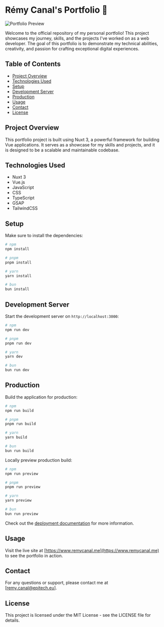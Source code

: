 # Rémy Canal's Portfolio 🚀

![Portfolio Preview](https://www.remycanal.me/img/metaImg.png)

Welcome to the official repository of my personal portfolio! This project showcases my journey, skills, and the projects I've worked on as a web developer. The goal of this portfolio is to demonstrate my technical abilities, creativity, and passion for crafting exceptional digital experiences.

## Table of Contents
- [Project Overview](#project-overview)
- [Technologies Used](#technologies-used)
- [Setup](#setup)
- [Development Server](#development-server)
- [Production](#production)
- [Usage](#usage)
- [Contact](#contact)
- [License](#license)

## Project Overview
This portfolio project is built using Nuxt 3, a powerful framework for building Vue applications. It serves as a showcase for my skills and projects, and it is designed to be a scalable and maintainable codebase.

## Technologies Used
- Nuxt 3
- Vue.js
- JavaScript
- CSS
- TypeScript
- GSAP
- TailwindCSS

## Setup
Make sure to install the dependencies:

```bash
# npm
npm install

# pnpm
pnpm install

# yarn
yarn install

# bun
bun install
```

## Development Server

Start the development server on `http://localhost:3000`:

```bash
# npm
npm run dev

# pnpm
pnpm run dev

# yarn
yarn dev

# bun
bun run dev
```

## Production

Build the application for production:

```bash
# npm
npm run build

# pnpm
pnpm run build

# yarn
yarn build

# bun
bun run build
```

Locally preview production build:

```bash
# npm
npm run preview

# pnpm
pnpm run preview

# yarn
yarn preview

# bun
bun run preview
```

Check out the [deployment documentation](https://nuxt.com/docs/getting-started/deployment) for more information.


## Usage
Visit the live site at [https://www.remycanal.me](https://www.remycanal.me) to see the portfolio in action.


## Contact
For any questions or support, please contact me at [remy.canal@epitech.eu].


## License

This project is licensed under the MIT License - see the LICENSE file for details.
